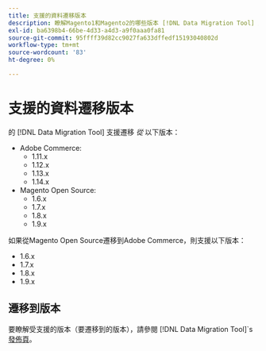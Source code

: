 ```yaml
---
title: 支援的資料遷移版本
description: 瞭解Magento1和Magento2的哪些版本 [!DNL Data Migration Tool] 支援。
exl-id: ba6398b4-66be-4d33-a4d3-a9f0aaa0fa81
source-git-commit: 95ffff39d82cc9027fa633dffedf15193040802d
workflow-type: tm+mt
source-wordcount: '83'
ht-degree: 0%

---
```


# 支援的資料遷移版本

的 [!DNL Data Migration Tool] 支援遷移 _從_ 以下版本：

* Adobe Commerce:
   * 1.11.x
   * 1.12.x
   * 1.13.x
   * 1.14.x
* Magento Open Source:
   * 1.6.x
   * 1.7.x
   * 1.8.x
   * 1.9.x

如果從Magento Open Source遷移到Adobe Commerce，則支援以下版本：

* 1.6.x
* 1.7.x
* 1.8.x
* 1.9.x

## 遷移到版本

要瞭解受支援的版本（要遷移到的版本），請參閱 [!DNL Data Migration Tool]`s [發佈頁](https://github.com/magento/data-migration-tool/releases)。
